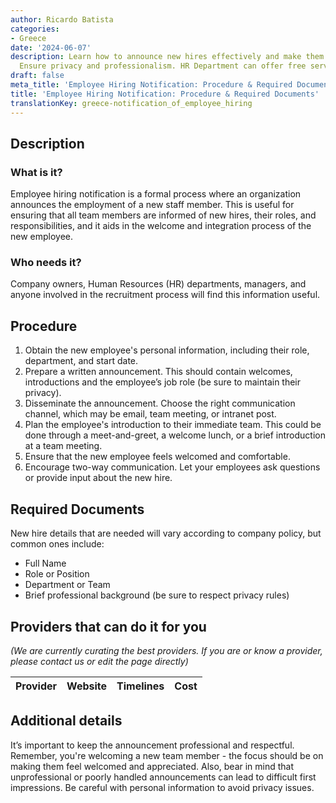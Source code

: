 ```yaml
---
author: Ricardo Batista
categories:
- Greece
date: '2024-06-07'
description: Learn how to announce new hires effectively and make them feel welcomed.
  Ensure privacy and professionalism. HR Department can offer free services.
draft: false
meta_title: 'Employee Hiring Notification: Procedure & Required Documents'
title: 'Employee Hiring Notification: Procedure & Required Documents'
translationKey: greece-notification_of_employee_hiring
---
```



## Description
### What is it?
Employee hiring notification is a formal process where an organization announces the employment of a new staff member. This is useful for ensuring that all team members are informed of new hires, their roles, and responsibilities, and it aids in the welcome and integration process of the new employee.
### Who needs it?
Company owners, Human Resources (HR) departments, managers, and anyone involved in the recruitment process will find this information useful. 

## Procedure

1. Obtain the new employee's personal information, including their role, department, and start date.
2. Prepare a written announcement. This should contain welcomes, introductions and the employee’s job role (be sure to maintain their privacy).
3. Disseminate the announcement. Choose the right communication channel, which may be email, team meeting, or intranet post.
4. Plan the employee's introduction to their immediate team. This could be done through a meet-and-greet, a welcome lunch, or a brief introduction at a team meeting.
5. Ensure that the new employee feels welcomed and comfortable. 
6. Encourage two-way communication. Let your employees ask questions or provide input about the new hire.

## Required Documents
New hire details that are needed will vary according to company policy, but common ones include:
- Full Name
- Role or Position
- Department or Team
- Brief professional background (be sure to respect privacy rules)

## Providers that can do it for you

_(We are currently curating the best providers. If you are or know a provider, please contact us or edit the page directly)_

| Provider        |     Website     |     Timelines    |       Cost      |
| --------------- | --------------- |  :-------------: | :-------------: |

## Additional details

It’s important to keep the announcement professional and respectful. Remember, you're welcoming a new team member - the focus should be on making them feel welcomed and appreciated. Also, bear in mind that unprofessional or poorly handled announcements can lead to difficult first impressions. Be careful with personal information to avoid privacy issues.
